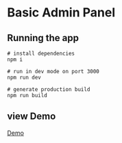 # Basic Admin Panel

## Running the app

```
# install dependencies
npm i

# run in dev mode on port 3000
npm run dev

# generate production build
npm run build
```

## view Demo

[Demo](https://basic-admin-dashboard-dm.netlify.app/)
